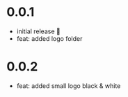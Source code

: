 # 0.0.1

- initial release 🎉
- feat: added logo folder

# 0.0.2

- feat: added small logo black & white